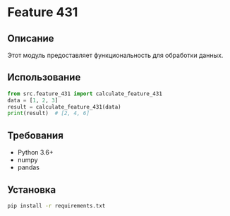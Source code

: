# Feature 431
## Описание
Этот модуль предоставляет функциональность для обработки данных.
## Использование
```python
from src.feature_431 import calculate_feature_431
data = [1, 2, 3]
result = calculate_feature_431(data)
print(result)  # [2, 4, 6]
```
## Требования
- Python 3.6+
- numpy
- pandas
## Установка
```bash
pip install -r requirements.txt
```